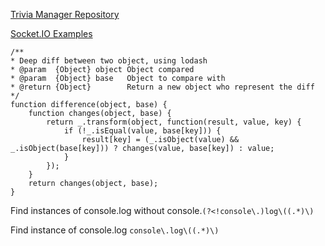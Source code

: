[Trivia Manager Repository](https://github.com/demitchell14/TriviaGameHandler)

[Socket.IO Examples](https://socket.io/get-started/chat/)


    /**
    * Deep diff between two object, using lodash
    * @param  {Object} object Object compared
    * @param  {Object} base   Object to compare with
    * @return {Object}        Return a new object who represent the diff
    */
    function difference(object, base) {
        function changes(object, base) {
            return _.transform(object, function(result, value, key) {
                if (!_.isEqual(value, base[key])) {
                    result[key] = (_.isObject(value) && _.isObject(base[key])) ? changes(value, base[key]) : value;
                }
            });
        }
        return changes(object, base);
    }
    


Find instances of console.log without console.`(?<!console\.)log\((.*)\)`

Find instance of console.log `console\.log\((.*)\)`